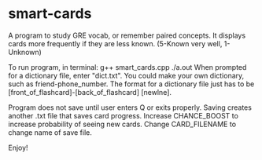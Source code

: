 # smart-cards
A program to study GRE vocab, or remember paired concepts.
It displays cards more frequently if they are less known. (5-Known very well, 1-Unknown)

To run program, in terminal: g++ smart_cards.cpp
                             ./a.out
When prompted for a dictionary file, enter "dict.txt". You could make your own dictionary, such as friend-phone_number.
The format for a dictionary file just has to be [front_of_flashcard]-[back_of_flashcard] [newlne].

Program does not save until user enters Q or exits properly. Saving creates another .txt file that saves card progress.
Increase CHANCE_BOOST to increase probability of seeing new cards.
Change CARD_FILENAME to change name of save file.

Enjoy!

